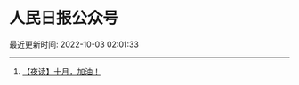 # 人民日报公众号

最近更新时间: 2022-10-03 02:01:33

--- 
1. [【夜读】十月，加油！](https://mp.weixin.qq.com/s/3-4GIP0fio-dXMqfpomxTg) 
